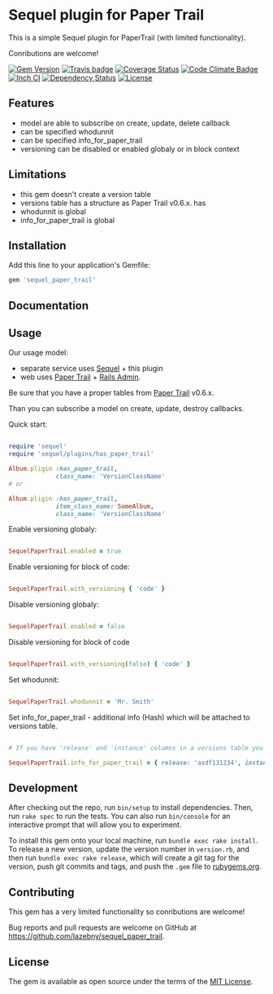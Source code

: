 Sequel plugin for Paper Trail
=============

This is a simple Sequel plugin for PaperTrail (with limited functionality).

Conributions are welcome!

[![Gem Version](https://badge.fury.io/rb/sequel_paper_trail.svg)](http://badge.fury.io/rb/sequel_paper_trail)
[![Travis badge](https://travis-ci.org/lazebny/sequel_paper_trail.svg?branch=master)](https://travis-ci.org/lazebny/sequel_paper_trail)
[![Coverage Status](https://coveralls.io/repos/lazebny/sequel_paper_trail/badge.png)](https://coveralls.io/r/lazebny/sequel_paper_trail)
[![Code Climate Badge](https://codeclimate.com/github/lazebny/sequel_paper_trail.svg)](https://codeclimate.com/github/lazebny/sequel_paper_trail)
[![Inch CI](http://inch-ci.org/github/lazebny/sequel_paper_trail.svg)](http://inch-ci.org/github/lazebny/sequel_paper_trail)
[![Dependency Status](https://gemnasium.com/lazebny/sequel_paper_trail.svg)](https://gemnasium.com/lazebny/sequel_paper_trail)
[![License](https://img.shields.io/badge/license-MIT-green.svg)](http://opensource.org/licenses/MIT)

Features
------------

* model are able to subscribe on create, update, delete callback
* can be specified whodunnit
* can be specified info_for_paper_trail
* versioning can be disabled or enabled globaly or in block context

Limitations
------------

* this gem doesn't create a version table
* versions table has a structure as Paper Trail v0.6.x. has
* whodunnit is global
* info_for_paper_trail is global


Installation
------------

Add this line to your application's Gemfile:

```ruby
gem 'sequel_paper_trail'
```

Documentation
-------------


Usage
-------------

Our usage model:

* separate service uses [Sequel](https://github.com/jeremyevans/sequel) + this plugin
* web uses [Paper Trail](https://github.com/airblade/paper_trail) + [Rails Admin](https://github.com/sferik/rails_admin).

Be sure that you have a proper tables from [Paper Trail](https://github.com/airblade/paper_trail) v0.6.x.

Than you can subscribe a model on create, update, destroy callbacks.

Quick start:

```ruby

require 'sequel'
require 'sequel/plugins/has_paper_trail'

Album.pligin :has_paper_trail,
             class_name: 'VersionClassName'
# or

Album.pligin :has_paper_trail,
             item_class_name: SomeAlbum,
             class_name: 'VersionClassName'

```

Enable versioning globaly:

```ruby

SequelPaperTrail.enabled = true

```

Enable versioning for block of code:

```ruby

SequelPaperTrail.with_versioning { 'code' }

```

Disable versioning globaly:

```ruby

SequelPaperTrail.enabled = false

```

Disable versioning for block of code

```ruby

SequelPaperTrail.with_versioning(false) { 'code' }

```

Set whodunnit:

```ruby

SequelPaperTrail.whodunnit = 'Mr. Smith'

```

Set info_for_paper_trail - additional info (Hash) which will be attached to versions table.

```ruby

# If you have 'release' and 'instance' columns in a versions table you can populate them.

SequelPaperTrail.info_for_paper_trail = { release: 'asdf131234', instance: `hostname` }

```

Development
--------------

After checking out the repo, run `bin/setup` to install dependencies. Then, run `rake spec` to run the tests. You can also run `bin/console` for an interactive prompt that will allow you to experiment.

To install this gem onto your local machine, run `bundle exec rake install`. To release a new version, update the version number in `version.rb`, and then run `bundle exec rake release`, which will create a git tag for the version, push git commits and tags, and push the `.gem` file to [rubygems.org](https://rubygems.org).


Contributing
--------------

This gem has a very limited functionality so conributions are welcome!

Bug reports and pull requests are welcome on GitHub at https://github.com/lazebny/sequel_paper_trail.


License
--------------

The gem is available as open source under the terms of the [MIT License](http://opensource.org/licenses/MIT).

